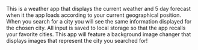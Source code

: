 This is a weather app that displays the current weather and 5 day forecast when it the app loads according to your current geographical position. When you search for a city you will see the same information displayed for the chosen city. All input is saved to local storage so that the app recalls your favorite cities. This app will feature a background image changer that displays images that represent the city you searched for!
